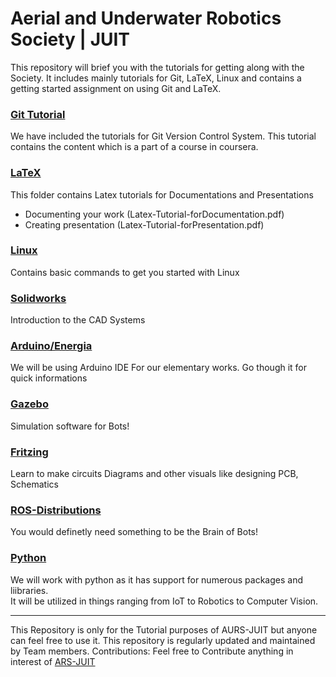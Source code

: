 # Aerial and Underwater Robotics Society | JUIT
This repository will brief you with the tutorials for getting along with the Society. It includes mainly tutorials for Git, LaTeX, Linux and contains a getting started assignment on using Git and LaTeX.

### [Git Tutorial](https://github.com/aurs-juit/AURS-Tutorials/tree/master/Git)
We have included the tutorials for Git Version Control System. 
This tutorial contains the content which is a part of a course in coursera.

### [LaTeX](https://github.com/aurs-juit/AURS-Tutorials/tree/master/Latex)
This folder contains Latex tutorials for Documentations and Presentations 
* Documenting your work (Latex-Tutorial-forDocumentation.pdf)
* Creating presentation (Latex-Tutorial-forPresentation.pdf) 

### [Linux](https://github.com/aurs-juit/AURS-Tutorials/tree/master/Linux)
Contains basic commands to get you started with Linux

### [Solidworks](https://github.com/aurs-juit/AURS-Tutorials/tree/master/SolidWorks)
Introduction to the CAD Systems

### [Arduino/Energia](https://github.com/aurs-juit/AURS-JUIT/wiki)
We will be using Arduino IDE For our elementary works. Go though it for quick informations

### [Gazebo](https://github.com/aurs-juit/AURS-JUIT/wiki)
Simulation software for Bots!

### [Fritzing](https://github.com/aurs-juit/AURS-JUIT/wiki)
Learn to make circuits Diagrams and other visuals like designing PCB, Schematics

### [ROS-Distributions](https://github.com/aurs-juit/AURS-JUIT/wiki)
You would definetly need something to be the Brain of Bots!

### [Python](https://github.com/aurs-juit/AURS-Tutorials/tree/master/python)
We will work with python as it has support for numerous packages and liibraries. <br>It will be utilized in things ranging from IoT to Robotics to Computer Vision.

***

This Repository is only for the Tutorial purposes of AURS-JUIT but anyone can feel free to use it. This repository is regularly updated and maintained by Team members. 
Contributions: Feel free to Contribute anything in interest of [ARS-JUIT](https://github.com/aurs-juit)
